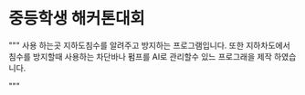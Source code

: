 # 중등학생 해커톤대회
""" 사용 하는곳
지하도침수를 알려주고 방지하는 프로그램입니다. 또한 지하차도에서 침수를 방지할때 사용하는 차단바나 펌프를 AI로 관리할수 있느 프로그래을 제작 하였습니다.

""" 
